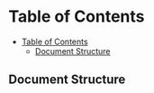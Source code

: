 # Table of Contents
- [Table of Contents](#table-of-contents)
  - [Document Structure](#document-structure)
  

## Document Structure

